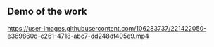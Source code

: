 ## Demo of the work

https://user-images.githubusercontent.com/106283737/221422050-e369860d-c261-4718-abc7-dd248df405e9.mp4

